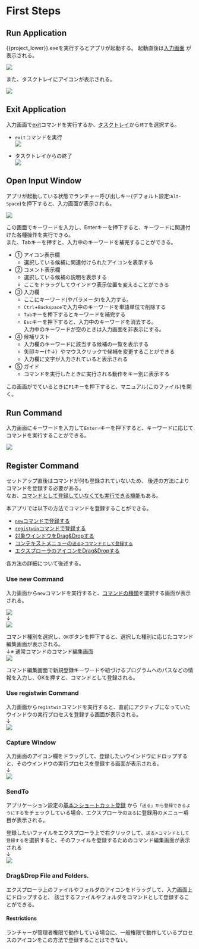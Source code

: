 # First Steps

## Run Application

{{project_lower}}.exeを実行するとアプリが起動する。
起動直後は[入力画面](#open-input-window) が表示される。

![](../image/usage/firstscreen.png)

また、タスクトレイにアイコンが表示される。

![](../image/tasktray-icon.png)

## Exit Application

入力画面で[exit](/system-commands.md#exit)コマンドを実行するか、[タスクトレイ](/window/tasktray)から`終了`を選択する。

- `exit`コマンドを実行  
![](../image/exit-app1.png)

- タスクトレイからの終了  
![](../image/exit-app2.png)


## Open Input Window

アプリが起動している状態でランチャー呼び出しキー(デフォルト設定:`Alt`-`Space`)を押下すると、入力画面が表示される。

![](../image/input-window-parts.png)

この画面でキーワードを入力し、Enterキーを押下すると、キーワードに関連付けた各種操作を実行できる。  
また、Tabキーを押すと、入力中のキーワードを補完することができる。

- ① アイコン表示欄
  - 選択している候補に関連付けられたアイコンを表示する
- ② コメント表示欄
  - 選択している候補の説明を表示する
  - ここをドラッグしてウインドウ表示位置を変えることができる
- ③ 入力欄
  - ここにキーワード(やパラメータ)を入力する。
  - `Ctrl`+`Backspace`で入力中のキーワードを単語単位で削除する
  - `Tab`キーを押下するとキーワードを補完する
  - `Esc`キーを押下すると、入力中のキーワードを消去する。  
入力中のキーワードが空のときは入力画面を非表示にする。
- ④ 候補リスト
  - 入力欄のキーワードに該当する候補の一覧を表示する
  - 矢印キー(↑↓）やマウスクリックで候補を変更することができる
  - 入力欄に文字が入力されていると表示される
- ⑤ ガイド
  - コマンドを実行したときに実行される動作をキー別に表示する

この画面がでているときに`F1`キーを押下すると、マニュアル(このファイル)を開く。



## Run Command

入力画面にキーワードを入力して`Enter⏎`キーを押下すると、キーワードに応じてコマンドを実行することができる。

![](../image/usage-run-keyword.png)

## Register Command

セットアップ直後はコマンドが何も登録されていないため、
後述の方法によりコマンドを登録する必要がある。  
なお、[コマンドとして登録していなくても実行できる機能](/adhoc-commands)もある。

本アプリでは以下の方法でコマンドを登録することができる。

- [`new`コマンドで登録する](#use-new-command)
- [`registwin`コマンドで登録する](#use-registwin-command)
- [対象ウインドウをDrag&Dropする](#capture-window)
- [コンテキストメニューの`送る`>`コマンドとして登録する`](#sendto)
- [エクスプローラのアイコンをDrag&Dropする](#drag-drop-file-and-folders)

各方法の詳細について後述する。

### Use new Command

入力画面から`new`コマンドを実行すると、[コマンドの種類](/user-commands)を選択する画面が表示される。  

![](../image/input-new.png)  
↓  
![](../image/commandtype.png)

コマンド種別を選択し、`OK`ボタンを押下すると、選択した種別に応じたコマンド編集画面が表示される。  
↓※ 通常コマンドのコマンド編集画面  
![](../image/new-normalcommand.png)  

コマンド編集画面で新規登録キーワードや紐づけるプログラムへのパスなどの情報を入力し、OKを押すと、コマンドとして登録される。

### Use registwin Command

入力画面から`registwin`コマンドを実行すると、直前にアクティブになっていたウインドウの実行プロセスを登録する画面が表示される。  
↓  
![](../image/registwin.png)  

### Capture Window

入力画面のアイコン欄をドラッグして、登録したいウインドウにドロップすると、そのウインドウの実行プロセスを登録する画面が表示される。  
↓  
![](../image/registringDragDrop.gif)  

### SendTo

アプリケーション設定の[基本＞ショートカット登録](/window/app-settings.md#app-shortcut) から`「送る」から登録できるようにする`をチェックしている場合、エクスプローラの`送る`に登録用のメニュー項目が表示される。

登録したいファイルをエクスプローラ上で右クリックして、`送る`>`コマンドとして登録する`を選択すると、そのファイルを登録するためのコマンド編集画面が表示される  
↓  
![](../image/sendto.png)  

### Drag&Drop File and Folders.

エクスプローラ上のファイルやフォルダのアイコンをドラッグして、入力画面上にドロップすると、
該当するファイルやフォルダをコマンドとして登録することができる。

#### Restrictions

ランチャーが管理者権限で動作している場合に、一般権限で動作しているプロセスのアイコンをこの方法で登録することはできない。


